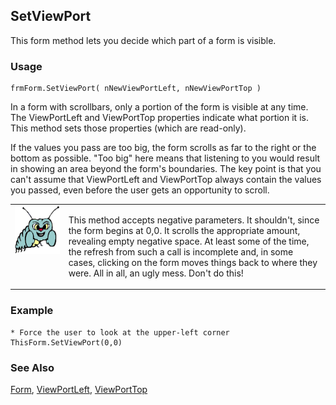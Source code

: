 ## SetViewPort

This form method lets you decide which part of a form is visible. 

### Usage

```foxpro
frmForm.SetViewPort( nNewViewPortLeft, nNewViewPortTop )
```

In a form with scrollbars, only a portion of the form is visible at any time. The ViewPortLeft and ViewPortTop properties indicate what portion it is. This method sets those properties (which are read-only). 

If the values you pass are too big, the form scrolls as far to the right or the bottom as possible. "Too big" here means that listening to you would result in showing an area beyond the form's boundaries. The key point is that you can't assume that ViewPortLeft and ViewPortTop always contain the values you passed, even before the user gets an opportunity to scroll.

<table>
<tr>
  <td width="17%" valign="top">
<img width="95" height="77" src="bug.gif">
  </td>
  <td width=83%>
  <p>This method accepts negative parameters. It shouldn't, since the form begins at 0,0. It scrolls the appropriate amount, revealing empty negative space. At least some of the time, the refresh from such a call is incomplete and, in some cases, clicking on the form moves things back to where they were. All in all, an ugly mess. Don't do this!</p>
  </td>
 </tr>
</table>

### Example

```foxpro
* Force the user to look at the upper-left corner
ThisForm.SetViewPort(0,0)
```
### See Also

[Form](s4g598.md), [ViewPortLeft](s4g716.md), [ViewPortTop](s4g716.md)